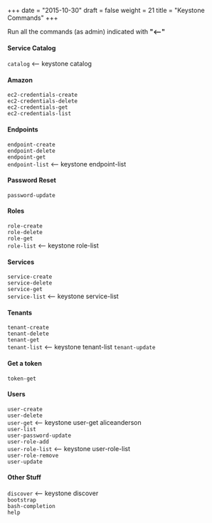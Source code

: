 +++
date = "2015-10-30"
draft = false
weight = 21
title = "Keystone Commands"
+++

Run all the commands (as admin) indicated with **"<--"**

#### Service Catalog  
`catalog` <-- keystone catalog  

#### Amazon  
`ec2-credentials-create`  
`ec2-credentials-delete`  
`ec2-credentials-get`  
`ec2-credentials-list` 
 
#### Endpoints  
`endpoint-create`  
`endpoint-delete`  
`endpoint-get`  
`endpoint-list` <-- keystone endpoint-list 

#### Password Reset
`password-update`  

#### Roles
`role-create`  
`role-delete`  
`role-get`  
`role-list` <-- keystone role-list  

#### Services
`service-create`  
`service-delete`  
`service-get`  
`service-list` <-- keystone service-list  

#### Tenants
`tenant-create`  
`tenant-delete`  
`tenant-get`  
`tenant-list`  <--  keystone tenant-list
`tenant-update`  

#### Get a token
`token-get`  

#### Users
`user-create`  
`user-delete`  
`user-get`  <-- keystone user-get aliceanderson  
`user-list`  
`user-password-update`  
`user-role-add`  
`user-role-list`  <-- keystone user-role-list  
`user-role-remove`  
`user-update`  

#### Other Stuff  
`discover`  <-- keystone discover  
`bootstrap`  
`bash-completion`  
`help`  

